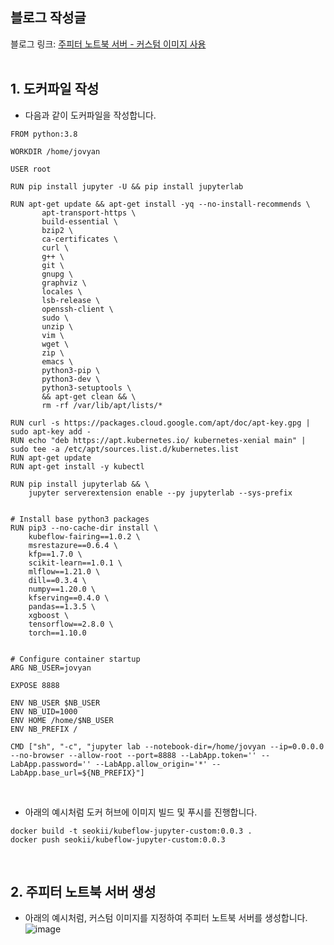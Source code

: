 ## 블로그 작성글
블로그 링크: [주피터 노트북 서버 - 커스텀 이미지 사용](https://github.com/Seokii/Study-MLOps/tree/main/1.%20Jupyter%20Notebook%20Server)  
&nbsp;<br>

## 1. 도커파일 작성
- 다음과 같이 도커파일을 작성합니다.
```
FROM python:3.8

WORKDIR /home/jovyan

USER root

RUN pip install jupyter -U && pip install jupyterlab

RUN apt-get update && apt-get install -yq --no-install-recommends \
       apt-transport-https \
       build-essential \
       bzip2 \
       ca-certificates \
       curl \
       g++ \
       git \
       gnupg \
       graphviz \
       locales \
       lsb-release \
       openssh-client \
       sudo \
       unzip \
       vim \
       wget \
       zip \
       emacs \
       python3-pip \
       python3-dev \
       python3-setuptools \
       && apt-get clean && \
       rm -rf /var/lib/apt/lists/*

RUN curl -s https://packages.cloud.google.com/apt/doc/apt-key.gpg | sudo apt-key add -
RUN echo "deb https://apt.kubernetes.io/ kubernetes-xenial main" | sudo tee -a /etc/apt/sources.list.d/kubernetes.list
RUN apt-get update
RUN apt-get install -y kubectl

RUN pip install jupyterlab && \
    jupyter serverextension enable --py jupyterlab --sys-prefix


# Install base python3 packages
RUN pip3 --no-cache-dir install \
    kubeflow-fairing==1.0.2 \
    msrestazure==0.6.4 \
    kfp==1.7.0 \
    scikit-learn==1.0.1 \
    mlflow==1.21.0 \
    dill==0.3.4 \
    numpy==1.20.0 \
    kfserving==0.4.0 \
    pandas==1.3.5 \
    xgboost \
    tensorflow==2.8.0 \
    torch==1.10.0


# Configure container startup
ARG NB_USER=jovyan

EXPOSE 8888

ENV NB_USER $NB_USER
ENV NB_UID=1000
ENV HOME /home/$NB_USER
ENV NB_PREFIX /

CMD ["sh", "-c", "jupyter lab --notebook-dir=/home/jovyan --ip=0.0.0.0 --no-browser --allow-root --port=8888 --LabApp.token='' --LabApp.password='' --LabApp.allow_origin='*' --LabApp.base_url=${NB_PREFIX}"]
```
&nbsp;<br>
- 아래의 예시처럼 도커 허브에 이미지 빌드 및 푸시를 진행합니다.
```
docker build -t seokii/kubeflow-jupyter-custom:0.0.3 .
docker push seokii/kubeflow-jupyter-custom:0.0.3
```
&nbsp;<br>

## 2. 주피터 노트북 서버 생성
- 아래의 예시처럼, 커스텀 이미지를 지정하여 주피터 노트북 서버를 생성합니다.
![image](https://user-images.githubusercontent.com/80209977/216770694-74a64cd6-004d-4659-ba3c-b4281eb17c1a.png)
